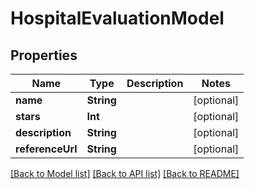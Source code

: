 # HospitalEvaluationModel

## Properties
Name | Type | Description | Notes
------------ | ------------- | ------------- | -------------
**name** | **String** |  | [optional] 
**stars** | **Int** |  | [optional] 
**description** | **String** |  | [optional] 
**referenceUrl** | **String** |  | [optional] 

[[Back to Model list]](../README.md#documentation-for-models) [[Back to API list]](../README.md#documentation-for-api-endpoints) [[Back to README]](../README.md)


